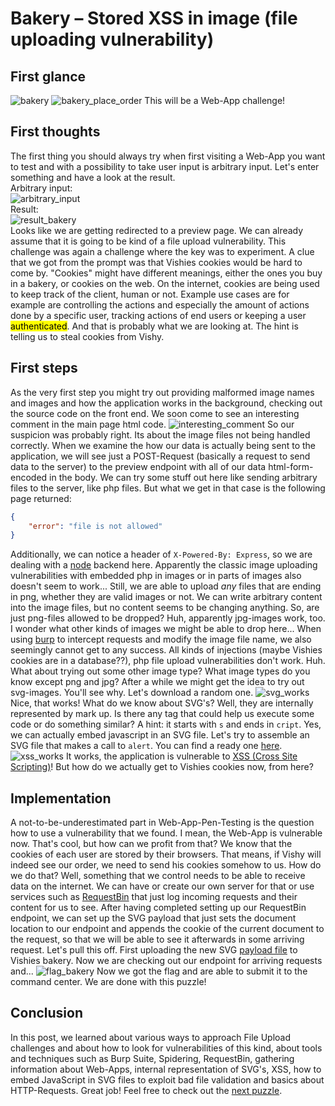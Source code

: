 # Bakery – Stored XSS in image (file uploading vulnerability)
## First glance
![bakery](./../images/bakery.png)
![bakery_place_order](./../images/bakery_place_order.png)
This will be a Web-App challenge!
## First thoughts
The first thing you should always try when first visiting a Web-App you want to test and with a possibility to take user input is arbitrary input. Let's enter something and have a look at the result. </br>
Arbitrary input: </br>
![arbitrary_input](./../images/arbitrary_input.png) </br>
Result: </br>
![result_bakery](./../images/result_bakery.png) </br>
Looks like we are getting redirected to a preview page. We can already assume that it is going to be kind of a file upload vulnerability. This challenge was again a challenge where the key was to experiment. A clue that we got from the prompt was that Vishies cookies would be hard to come by. "Cookies" might have different meanings, either the ones you buy in a bakery, or cookies on the web. On the internet, cookies are being used to keep track of the client, human or not. Example use cases are for example are controlling the actions and especially the amount of actions done by a specific user, tracking actions of end users or keeping a user <mark>authenticated</mark>. And that is probably what we are looking at. The hint is telling us to steal cookies from Vishy.
## First steps
As the very first step you might try out providing malformed image names and images and how the application works in the background, checking out the source code on the front end. We soon come to see an interesting comment in the main page html code.
![interesting_comment](./../images/interesting_comment.png)
So our suspicion was probably right. Its about the image files not being handled correctly. When we examine the how our data is actually being sent to the application, we will see just a POST-Request (basically a request to send data to the server) to the preview endpoint with all of our data html-form-encoded in the body. We can try some stuff out here like sending arbitrary files to the server, like php files. But what we get in that case is the following page returned:
```json
{
    "error": "file is not allowed"
}
```
Additionally, we can notice a header of `X-Powered-By: Express`, so we are dealing with a [node](https://nodejs.org/en) backend here. Apparently the classic image uploading vulnerabilities with embedded php in images or in parts of images also doesn't seem to work... Still, we are able to upload *any* files that are ending in png, whether they are valid images or not. We can write arbitrary content into the image files, but no content seems to be changing anything. So, are just png-files allowed to be dropped? Huh, apparently jpg-images work, too. I wonder what other kinds of images we might be able to drop here... When using [burp](https://portswigger.net/burp) to intercept requests and modify the image file name, we also seemingly cannot get to any success. All kinds of injections (maybe Vishies cookies are in a database??), php file upload vulnerabilities don't work. Huh. What about trying out some other image type? What image types do you know except png and jpg? After a while we might get the idea to try out svg-images. You'll see why. Let's download a random one.
![svg_works](./../images/svg_works.png)
Nice, that works! What do we know about SVG's? Well, they are internally represented by mark up. Is there any tag that could help us execute some code or do something similar? A hint: it starts with `s` and ends in `cript`. Yes, we can actually embed javascript in an SVG file. Let's try to assemble an SVG file that makes a call to `alert`. You can find a ready one [here](./code/first_payload.svg).
![xss_works](./../images/xss_works.png)
It works, the application is vulnerable to [XSS (Cross Site Scripting)](https://de.wikipedia.org/wiki/Cross-Site-Scripting)! But how do we actually get to Vishies cookies now, from here?
## Implementation
A not-to-be-underestimated part in Web-App-Pen-Testing is the question how to use a vulnerability that we found. I mean, the Web-App is vulnerable now. That's cool, but how can we profit from that? We know that the cookies of each user are stored by their browsers. That means, if Vishy will indeed see our order, we need to send his cookies somehow to us. How do we do that? Well, something that we control needs to be able to receive data on the internet. We can have or create our own server for that or use services such as [RequestBin](https://pipedream.com/requestbin) that just log incoming requests and their content for us to see. After having completed setting up our RequestBin endpoint, we can set up the SVG payload that just sets the document location to our endpoint and appends the cookie of the current document to the request, so that we will be able to see it afterwards in some arriving request. Let's pull this off. First uploading the new SVG [payload file](./code/payload.svg) to Vishies bakery. Now we are checking out our endpoint for arriving requests and...
![flag_bakery](./../images/flag_bakery.png)
Now we got the flag and are able to submit it to the command center. We are done with this puzzle!
## Conclusion
In this post, we learned about various ways to approach File Upload challenges and about how to look for vulnerabilities of this kind, about tools and techniques such as Burp Suite, Spidering, RequestBin, gathering information about Web-Apps, internal representation of SVG's, XSS, how to embed JavaScript in SVG files to exploit bad file validation and basics about HTTP-Requests. Great job! Feel free to check out the [next puzzle](./../hackscope/).